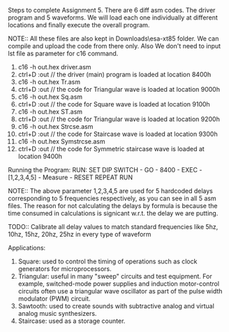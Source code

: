 
Steps to complete Assignment 5.
There are 6 diff asm codes. The driver program and 5 waveforms. We will load each one individually at different locations and finally execute the overall program.

NOTE:: All these files are also kept in Downloads\esa-xt85 folder. We can compile and upload the code from there only. Also We don't need to input lst file as parameter for c16 command.

1. c16 -h out.hex driver.asm
2. ctrl+D :out // the driver (main) program is loaded at location 8400h
3. c16 -h out.hex Tr.asm
4. ctrl+D :out // the code for Triangular wave is loaded at location 9000h
5. c16 -h out.hex Sq.asm
6. ctrl+D :out // the code for Square wave is loaded at location 9100h
7. c16 -h out.hex ST.asm
8. ctrl+D :out // the code for Triangular wave is loaded at location 9200h
9. c16 -h out.hex Strcse.asm
10. ctrl+D :out // the code for Staircase wave is loaded at location 9300h
11. c16 -h out.hex Symstrcse.asm
12. ctrl+D :out // the code for Symmetric staircase wave is loaded at location 9400h

Running the Program:
RUN:
    SET DIP SWITCH - GO - 8400 - EXEC - [1,2,3,4,5] - Measure - RESET
REPEAT RUN

NOTE:: The above parameter 1,2,3,4,5 are used for 5 hardcoded delays corresponding to 5 frequencies respectively, as you can see in all 5 asm files. The reason for not calculating the delays by formula is because the time consumed in calculations is signicant w.r.t. the delay we are putting.

TODO:: Calibrate all delay values to match standard frequencies like 5hz, 10hz, 15hz, 20hz, 25hz in every type of waveform


Applications:
1. Square: used to control the timing of operations such as clock generators for microprocessors.
2. Triangular: useful in many "sweep" circuits and test equipment. For example, switched-mode power supplies and induction motor-control circuits often use a triangular wave oscillator as part of the pulse width modulator (PWM) circuit.
3. Sawtooth: used to create sounds with subtractive analog and virtual analog music synthesizers.
4. Staircase: used as a storage counter.